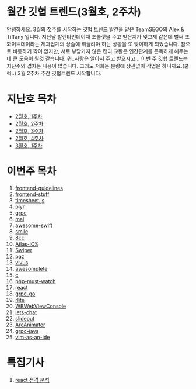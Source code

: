 # 월간 깃헙 트렌드(3월호, 2주차)

안녕하세요.
3월의 첫주를 시작하는 깃헙 트렌드 발간을 맡은 TeamSEGO의 Alex & Tiffany 입니다. 지난달 발렌타인데이때 초콜렛을 주고 받은지가 엊그제 같은데 벌써 또 화이트데이라는 제과업계의 상술에 휘둘려야 하는 상황을 또 맞이하게 되었습니다. 참으로 비통하기 짝이 없지만, 서로 부담가지 않은 캔디 교환은 인간관계를 돈독하게 해주는데 큰 도움이 될것 같습니다. 뭐..사탕은 알아서 주고 받으시고...
이번 주 깃헙 트렌드는 지난주와 겹치는 내용이 많습니다. 그래도 저희는 분량에 상관없이 작업은 하니까요.(쿨럭..)
3월 2주차 주간 깃헙트렌드 시작합니다.


# 지난호 목차

* [2월호, 1주차](http://teamsego.github.io/github-trend-kr/#/201502-1)
* [2월호, 2주차](http://teamsego.github.io/github-trend-kr/#/201502-2)
* [2월호, 3주차](http://teamsego.github.io/github-trend-kr/#/201502-3)
* [2월호, 4주차](http://teamsego.github.io/github-trend-kr/#/201502-4)
* [3월호, 1주차](http://teamsego.github.io/github-trend-kr/#/201503-1)


# 이번주 목차

1. [frontend-guidelines](https://github.com/TeamSEGO/github-trend-kr/blob/master/006_201503-weekly/006-01_frontend-guidelines.md)
2. [frontend-stuff](https://github.com/TeamSEGO/github-trend-kr/blob/master/006_201503-weekly/006-02_frontend-stuff.md)
3. [timesheet.js](https://github.com/TeamSEGO/github-trend-kr/blob/master/006_201503-weekly/006-03_timesheetjs.md)
4. [plyr](https://github.com/TeamSEGO/github-trend-kr/blob/master/006_201503-weekly/006-04_plyr.md)
5. [grpc](https://github.com/TeamSEGO/github-trend-kr/blob/master/006_201503-weekly/006-05_grpc.md)
6. [mal](https://github.com/TeamSEGO/github-trend-kr/blob/master/006_201503-weekly/006-06_mal.md)
7. [awesome-swift](https://github.com/TeamSEGO/github-trend-kr/blob/master/006_201503-weekly/006-07_awesome-swift.md)
8. [smile](https://github.com/TeamSEGO/github-trend-kr/blob/master/006_201503-weekly/006-08_smile.md)
9. [8cc](https://github.com/TeamSEGO/github-trend-kr/blob/master/006_201503-weekly/006-09_8cc.md)
10. [Atlas-iOS](https://github.com/TeamSEGO/github-trend-kr/blob/master/006_201503-weekly/006-10_Atlas-iOS.md)
11. [Swiper](https://github.com/TeamSEGO/github-trend-kr/blob/master/006_201503-weekly/006-11_Swiper.md)
12. [paz](https://github.com/TeamSEGO/github-trend-kr/blob/master/006_201503-weekly/006-12_paz.md)
13. [vivus](https://github.com/TeamSEGO/github-trend-kr/blob/master/006_201503-weekly/006-13_vivus.md)
14. [awesomplete](https://github.com/TeamSEGO/github-trend-kr/blob/master/006_201503-weekly/006-14_awesomplete.md)
15. [c](https://github.com/TeamSEGO/github-trend-kr/blob/master/006_201503-weekly/006-15_c.md)
16. [php-must-watch](https://github.com/TeamSEGO/github-trend-kr/blob/master/006_201503-weekly/006-16_php-must-watch.md)
17. [react](https://github.com/TeamSEGO/github-trend-kr/blob/master/006_201503-weekly/006-17_react.md)
18. [grpc-go](https://github.com/TeamSEGO/github-trend-kr/blob/master/006_201503-weekly/006-18_grpc-go.md)
19. [rlite](https://github.com/TeamSEGO/github-trend-kr/blob/master/006_201503-weekly/006-19_rlite.md)
20. [WBWebViewConsole](https://github.com/TeamSEGO/github-trend-kr/blob/master/006_201503-weekly/006-20_WBWebViewConsole.md)
21. [lets-chat](https://github.com/TeamSEGO/github-trend-kr/blob/master/006_201503-weekly/006-21_lets-chat.md)
22. [slideout](https://github.com/TeamSEGO/github-trend-kr/blob/master/006_201503-weekly/006-22_slideout.md)
23. [ArcAnimator](https://github.com/TeamSEGO/github-trend-kr/blob/master/006_201503-weekly/006-23_ArcAnimator.md)
24. [grpc-java](https://github.com/TeamSEGO/github-trend-kr/blob/master/006_201503-weekly/006-24_grpc-java.md)
25. [vim-as-an-ide](https://github.com/TeamSEGO/github-trend-kr/blob/master/006_201503-weekly/006-25_vim-as-an-ide.md)


# 특집기사

1. [react 전격 분석](https://github.com/TeamSEGO/github-trend-kr/blob/master/special/deep-dive-reactJs-00.md)
